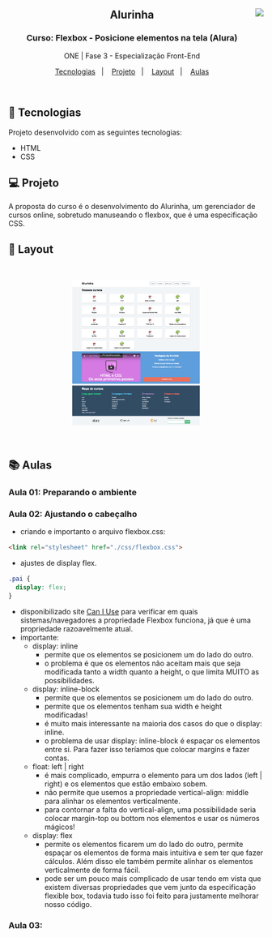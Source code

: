 <div align="center">
<a href="https://github.com/monicaquintal" target="_blank"><img align="right" height="160" src="https://cdn.jsdelivr.net/gh/devicons/devicon/icons/css3/css3-plain-wordmark.svg" /></a>
<h2>Alurinha</h2>
<h3>Curso: Flexbox - Posicione elementos na tela (Alura)</h3>
<p>ONE | Fase 3 - Especialização Front-End</p>
</div>

<p align="center">
  <a href="#-tecnologias">Tecnologias</a>&nbsp;&nbsp;&nbsp;|&nbsp;&nbsp;&nbsp;
  <a href="#-projeto">Projeto</a>&nbsp;&nbsp;&nbsp;|&nbsp;&nbsp;&nbsp;
  <a href="#-layout">Layout</a>&nbsp;&nbsp;&nbsp;|&nbsp;&nbsp;&nbsp;
  <a href="#-repositorio">Aulas</a>
</p>
<br>

## 🚀 Tecnologias

Projeto desenvolvido com as seguintes tecnologias:

- HTML
- CSS 

## 💻 Projeto

A proposta do curso é o desenvolvimento do Alurinha, um gerenciador de cursos online, sobretudo manuseando o flexbox, que é uma especificação CSS.

## 🔖 Layout

<br>
<p align="center">
  <img alt="projeto Alurinha" src="./layouts/alurinha-layout-desktop.png" width="50%">
</p>
<br>

## 📚 Aulas

### Aula 01: Preparando o ambiente

### Aula 02: Ajustando o cabeçalho
- criando e importanto o arquivo flexbox.css:

~~~html 
<link rel="stylesheet" href="./css/flexbox.css">
~~~

- ajustes de display flex.

~~~css
.pai {
  display: flex;
}
~~~

- disponibilizado site [Can I Use](https://caniuse.com/) para verificar em quais sistemas/navegadores a propriedade Flexbox funciona, já que é uma propriedade razoavelmente atual.
- importante:
  - display: inline
    - permite que os elementos se posicionem um do lado do outro.
    - o problema é que os elementos não aceitam mais que seja modificada tanto a width quanto a height, o que limita MUITO as possibilidades.
  - display: inline-block
    - permite que os elementos se posicionem um do lado do outro.
    - permite que os elementos tenham sua width e height modificadas! 
    - é muito mais interessante na maioria dos casos do que o display: inline.
    - o problema de usar display: inline-block é espaçar os elementos entre si. Para fazer isso teríamos que colocar margins e fazer contas.
  - float: left | right
    - é mais complicado, empurra o elemento para um dos lados (left | right) e os elementos que estão embaixo sobem.
    - não permite que usemos a propriedade vertical-align: middle para alinhar os elementos verticalmente. 
    - para contornar a falta do vertical-align, uma possibilidade seria colocar margin-top ou bottom nos elementos e usar os números mágicos!
  - display: flex
    - permite os elementos ficarem um do lado do outro, permite espaçar os elementos de forma mais intuitiva e sem ter que fazer cálculos. Além disso ele também permite alinhar os elementos verticalmente de forma fácil.
    - pode ser um pouco mais complicado de usar tendo em vista que existem diversas propriedades que vem junto da especificação flexible box, todavia tudo isso foi feito para justamente melhorar nosso código.

### Aula 03: